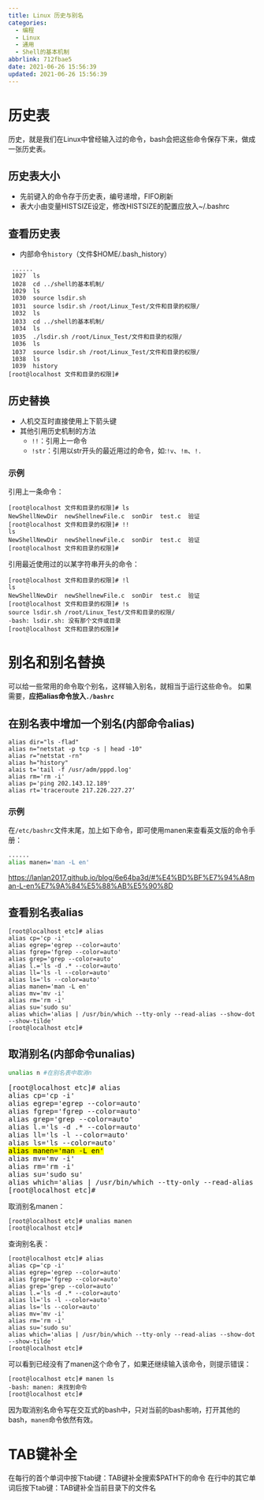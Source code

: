 ```yaml
---
title: Linux 历史与别名
categories:
  - 编程
  - Linux
  - 通用
  - Shell的基本机制
abbrlink: 712fbae5
date: 2021-06-26 15:56:39
updated: 2021-06-26 15:56:39
---
```

# 历史表
历史，就是我们在Linux中曾经输入过的命令，bash会把这些命令保存下来，做成一张历史表。
## 历史表大小
- 先前键入的命令存于历史表，编号递增，FIFO刷新
- 表大小由变量HISTSIZE设定，修改HISTSIZE的配置应放入~/.bashrc

## 查看历史表
- 内部命令`history`（文件$HOME/.bash_history）

```
 ......
 1027  ls
 1028  cd ../shell的基本机制/
 1029  ls
 1030  source lsdir.sh 
 1031  source lsdir.sh /root/Linux_Test/文件和目录的权限/
 1032  ls
 1033  cd ../shell的基本机制/
 1034  ls
 1035  ./lsdir.sh /root/Linux_Test/文件和目录的权限/
 1036  ls
 1037  source lsdir.sh /root/Linux_Test/文件和目录的权限/
 1038  ls
 1039  history 
[root@localhost 文件和目录的权限]# 
```

## 历史替换
- 人机交互时直接使用上下箭头键
- 其他引用历史机制的方法
  - `!!`：引用上一命令
  - `!str`：引用以str开头的最近用过的命令，如:`!v`、`!m`、`!.`

### 示例
引用上一条命令：
```
[root@localhost 文件和目录的权限]# ls
NewShellNewDir  newShellnewFile.c  sonDir  test.c  验证
[root@localhost 文件和目录的权限]# !!
ls
NewShellNewDir  newShellnewFile.c  sonDir  test.c  验证
[root@localhost 文件和目录的权限]# 
```
引用最近使用过的以某字符串开头的命令：
```
[root@localhost 文件和目录的权限]# !l
ls
NewShellNewDir  newShellnewFile.c  sonDir  test.c  验证
[root@localhost 文件和目录的权限]# !s
source lsdir.sh /root/Linux_Test/文件和目录的权限/
-bash: lsdir.sh: 没有那个文件或目录
[root@localhost 文件和目录的权限]#
```

# 别名和别名替换
可以给一些常用的命令取个别名，这样输入别名，就相当于运行这些命令。
如果需要，**应把alias命令放入`./bashrc`**
## 在别名表中增加一个别名(内部命令alias)
```
alias dir="ls -flad"
alias n="netstat -p tcp -s | head -10"
alias r="netstat -rn"
alias h="history"
alais t='tail -f /usr/adm/pppd.log'
alias rm='rm -i'
alias p='ping 202.143.12.189'
alias rt='traceroute 217.226.227.27‘
```

### 示例
在`/etc/bashrc`文件末尾，加上如下命令，即可使用manen来查看英文版的命令手册：
```sh /etc/bashrc
......
alias manen='man -L en'
```
<https://lanlan2017.github.io/blog/6e64ba3d/#%E4%BD%BF%E7%94%A8man-L-en%E7%9A%84%E5%88%AB%E5%90%8D>


## 查看别名表alias
```
[root@localhost etc]# alias
alias cp='cp -i'
alias egrep='egrep --color=auto'
alias fgrep='fgrep --color=auto'
alias grep='grep --color=auto'
alias l.='ls -d .* --color=auto'
alias ll='ls -l --color=auto'
alias ls='ls --color=auto'
alias manen='man -L en'
alias mv='mv -i'
alias rm='rm -i'
alias su='sudo su'
alias which='alias | /usr/bin/which --tty-only --read-alias --show-dot --show-tilde'
[root@localhost etc]# 
```
## 取消别名(内部命令unalias)
```sh
unalias n #在别名表中取消n
```

<pre>
[root@localhost etc]&#35; alias
alias cp='cp -i'
alias egrep='egrep --color=auto'
alias fgrep='fgrep --color=auto'
alias grep='grep --color=auto'
alias l.='ls -d .* --color=auto'
alias ll='ls -l --color=auto'
alias ls='ls --color=auto'
<mark>alias manen='man -L en'</mark>
alias mv='mv -i'
alias rm='rm -i'
alias su='sudo su'
alias which='alias | /usr/bin/which --tty-only --read-alias --show-dot --show-tilde'
[root@localhost etc]&#35; 
</pre>

取消别名manen：
```
[root@localhost etc]# unalias manen
[root@localhost etc]# 
```
查询别名表：
```
[root@localhost etc]# alias
alias cp='cp -i'
alias egrep='egrep --color=auto'
alias fgrep='fgrep --color=auto'
alias grep='grep --color=auto'
alias l.='ls -d .* --color=auto'
alias ll='ls -l --color=auto'
alias ls='ls --color=auto'
alias mv='mv -i'
alias rm='rm -i'
alias su='sudo su'
alias which='alias | /usr/bin/which --tty-only --read-alias --show-dot --show-tilde'
[root@localhost etc]# 
```
可以看到已经没有了manen这个命令了，如果还继续输入该命令，则提示错误：
```
[root@localhost etc]# manen ls
-bash: manen: 未找到命令
[root@localhost etc]# 
```
因为取消别名命令写在交互式的bash中，只对当前的bash影响，打开其他的bash，`manen`命令依然有效。

# TAB键补全
在每行的首个单词中按下tab键：TAB键补全搜索$PATH下的命令
在行中的其它单词后按下tab键：TAB键补全当前目录下的文件名